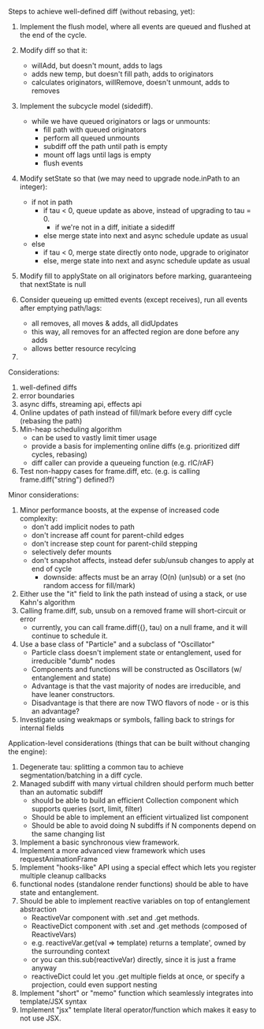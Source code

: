 Steps to achieve well-defined diff (without rebasing, yet):
  1. Implement the flush model, where all events are queued and flushed at the end of the cycle.
  2. Modify diff so that it:
     * willAdd, but doesn't mount, adds to lags
     * adds new temp, but doesn't fill path, adds to originators
     * calculates originators, willRemove, doesn't unmount, adds to removes
  3. Implement the subcycle model (sidediff).
     * while we have queued originators or lags or unmounts:
       * fill path with queued originators
       * perform all queued unmounts
       * subdiff off the path until path is empty
       * mount off lags until lags is empty
       * flush events
  4. Modify setState so that (we may need to upgrade node.inPath to an integer):
     * if not in path
       * if tau < 0, queue update as above, instead of upgrading to tau = 0.
         * if we're not in a diff, initiate a sidediff
       * else merge state into next and async schedule update as usual
     * else
       * if tau < 0, merge state directly onto node, upgrade to originator
       * else, merge state into next and async schedule update as usual
  5. Modify fill to applyState on all originators before marking, guaranteeing that nextState is null


2. Consider queueing up emitted events (except receives), run all events after emptying path/lags:
   * all removes, all moves & adds, all didUpdates
   * this way, all removes for an affected region are done before any adds
   * allows better resource recylcing
3.

Considerations:

1. well-defined diffs
2. error boundaries
3. async diffs, streaming api, effects api
4. Online updates of path instead of fill/mark before every diff cycle (rebasing the path)
6. Min-heap scheduling algorithm
   * can be used to vastly limit timer usage
   * provide a basis for implementing online diffs (e.g. prioritized diff cycles, rebasing)
   * diff caller can provide a queueing function (e.g. rIC/rAF)
8. Test non-happy cases for frame.diff, etc. (e.g. is calling frame.diff("string") defined?) 

Minor considerations:

1. Minor performance boosts, at the expense of increased code complexity:
   * don't add implicit nodes to path
   * don't increase aff count for parent-child edges
   * don't increase step count for parent-child stepping
   * selectively defer mounts
   * don't snapshot affects, instead defer sub/unsub changes to apply at end of cycle
     * downside: affects must be an array (O(n) (un)sub) or a set (no random access for fill/mark)
2. Either use the "it" field to link the path instead of using a stack, or use Kahn's algorithm
4. Calling frame.diff, sub, unsub on a removed frame will short-circuit or error
   * currently, you can call frame.diff({}, tau) on a null frame, and it will continue to schedule it.
5. Use a base class of "Particle" and a subclass of "Oscillator"
   * Particle class doesn't implement state or entanglement, used for irreducible "dumb" nodes
   * Components and functions will be constructed as Oscillators (w/ entanglement and state)
   * Advantage is that the vast majority of nodes are irreducible, and have leaner constructors.
   * Disadvantage is that there are now TWO flavors of node - or is this an advantage?
6. Investigate using weakmaps or symbols, falling back to strings for internal fields

Application-level considerations (things that can be built without changing the engine):

1. Degenerate tau: splitting a common tau to achieve segmentation/batching in a diff cycle.
2. Managed subdiff with many virtual children should perform much better than an automatic subdiff
   * should be able to build an efficient Collection component which supports queries (sort, limit, filter)
   * Should be able to implement an efficient virtualized list component
   * Should be able to avoid doing N subdiffs if N components depend on the same changing list
4. Implement a basic synchronous view framework.
5. Implement a more advanced view framework which uses requestAnimationFrame
6. Implement "hooks-like" API using a special effect which lets you register multiple cleanup callbacks
7. functional nodes (standalone render functions) should be able to have state and entanglement.
8. Should be able to implement reactive variables on top of entanglement abstraction
   * ReactiveVar component with .set and .get methods.
   * ReactiveDict component with .set and .get methods (composed of ReactiveVars)
   * e.g. reactiveVar.get(val => template) returns a template', owned by the surrounding context
   * or you can this.sub(reactiveVar) directly, since it is just a frame anyway
   * reactiveDict could let you .get multiple fields at once, or specify a projection, could even support nesting
9. Implement "short" or "memo" function which seamlessly integrates into template/JSX syntax
10. Implement "jsx" template literal operator/function which makes it easy to not use JSX.